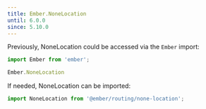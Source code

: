 ```yaml
---
title: Ember.NoneLocation
until: 6.0.0
since: 5.10.0
---
```



Previously, NoneLocation could be accessed via the `Ember` import:
```js
import Ember from 'ember';

Ember.NoneLocation
```

If needed, NoneLocation can be imported:
```js
import NoneLocation from '@ember/routing/none-location';
```
